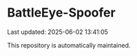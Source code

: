 # BattleEye-Spoofer

Last updated: 2025-06-02 13:41:05

This repository is automatically maintained.
